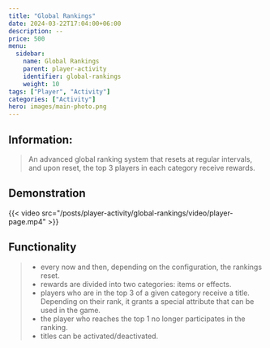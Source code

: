 ```yaml
---
title: "Global Rankings"
date: 2024-03-22T17:04:00+06:00
description: --
price: 500
menu:
  sidebar:
    name: Global Rankings
    parent: player-activity
    identifier: global-rankings
    weight: 10
tags: ["Player", "Activity"]
categories: ["Activity"]
hero: images/main-photo.png
---
```



## Information:
> An advanced global ranking system that resets at regular intervals, and upon reset, the top 3 players in each category receive rewards.

## Demonstration
{{< video src="/posts/player-activity/global-rankings/video/player-page.mp4" >}}

## Functionality
>- every now and then, depending on the configuration, the rankings reset.
>- rewards are divided into two categories: items or effects.
>- players who are in the top 3 of a given category receive a title. Depending on their rank, it grants a special attribute that can be used in the game.
>- the player who reaches the top 1 no longer participates in the ranking.
>- titles can be activated/deactivated.

